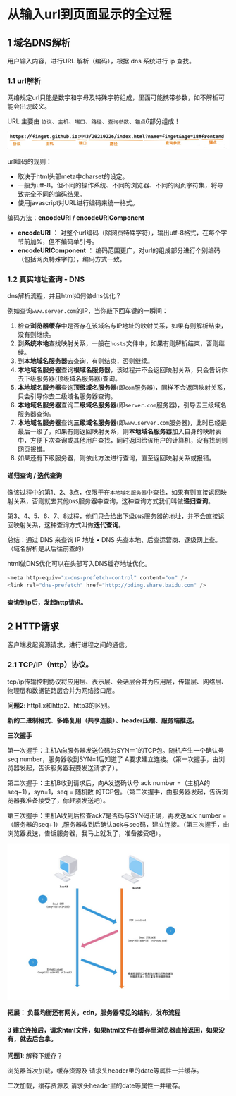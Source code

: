 # 从输入url到页面显示的全过程



## 1 域名DNS解析

用户输入内容，进行URL 解析（编码），根据 dns 系统进行 ip 查找。



### 1.1 url解析

网络规定url只能是数字和字母及特殊字符组成，里面可能携带参数，如不解析可能会出现歧义。



URL 主要由 `协议`、`主机`、`端口`、`路径`、`查询参数`、`锚点`6部分组成！

<img src="../img/url组成.png" alt="url组成"  />

url编码的规则：

- 取决于html头部meta中charset的设定。
- 一般为utf-8。但不同的操作系统、不同的浏览器、不同的网页字符集，将导致完全不同的编码结果。
- 使用javascript对URL进行编码来统一格式。



编码方法：**encodeURI / encodeURIComponent**

- **encodeURI**  ： 对整个url编码（除网页特殊字符），输出utf-8格式，在每个字节前加%，但不编码单引号。
- **encodeURIComponent**  ： 编码范围更广，对url的组成部分进行个别编码（包括网页特殊字符），编码方式一致。





### 1.2 真实地址查询 - DNS

dns解析流程，并且html如何做dns优化？   



例如查询`www.server.com`的IP，当你敲下回车键的一瞬间：

1. 检查**浏览器缓存**中是否存在该域名与IP地址的映射关系，如果有则解析结束，没有则继续。
2. 到**系统本地**查找映射关系，一般在`hosts`文件中，如果有则解析结束，否则继续。
3. 到**本地域名服务器**去查询，有则结束，否则继续。
4. **本地域名服务器**查询**根域名服务器**，该过程并不会返回映射关系，只会告诉你去下级服务器(顶级域名服务器)查询。
5. **本地域名服务器**查询**顶级域名服务器**(即`com`服务器)，同样不会返回映射关系，只会引导你去二级域名服务器查询。
6. **本地域名服务器**查询**二级域名服务器**(即`server.com`服务器)，引导去三级域名服务器查询。
7. **本地域名服务器**查询**三级域名服务器**(即`www.server.com`服务器)，此时已经是最后一级了，如果有则返回映射关系，则**本地域名服务器**加入自身的映射表中，方便下次查询或其他用户查找，同时返回给该用户的计算机，没有找到则网页报错。
8. 如果还有下级服务器，则依此方法进行查询，直至返回映射关系或报错。



#### 递归查询 / 迭代查询

像该过程中的第1、2、3点，仅限于在`本地域名服务器`中查找，如果有则直接返回映射关系，否则就去其他`DNS`服务器中查询，这种查询方式我们叫做**递归查询**。

第3、4、5、6、7、8过程，他们只会给出下级`DNS`服务器的地址，并不会直接返回映射关系，这种查询方式叫做**迭代查询**。

  

总结：通过 DNS 来查询 IP 地址 • DNS 先查本地、后查运营商、逐级网上查。（域名解析是从后往前查的）



html做DNS优化可以在头部写入DNS缓存地址优化。

````javascript
<meta http-equiv="x-dns-prefetch-control" content="on" />
<link rel="dns-prefetch" href="http://bdimg.share.baidu.com" />
````



#### 查询到ip后，发起http请求。





## 2 HTTP请求

客户端发起资源请求，进行进程之间的通信。





### 2.1 TCP/IP（http）协议。

tcp/ip传输控制协议将应用层、表示层、会话层合并为应用层，传输层、网络层、物理层和数据链路层合并为网络接口层。



**问题2**: http1.x和http2、http3的区别。

**新的二进制格式**、**多路复用（共享连接）、header压缩、服务端推送。**

**三次握手**

   第一次握手：主机A向服务器发送位码为SYN＝1的TCP包。随机产生一个确认号seq number，服务器收到SYN=1后知道了 A要求建立连接。（第一次握手，由浏览器发起，告诉服务器我要发送请求了）。

  第二次握手：主机B收到请求后，向A发送确认号 ack number =（主机A的seq+1），syn=1，seq = 随机数 的TCP包。（第二次握手，由服务器发起，告诉浏览器我准备接受了，你赶紧发送吧）。

  第三次握手：主机A收到后检查ack7是否码与SYN码正确，再发送ack number =（服务器的seq+1）,服务器收到后确认ack与seq码，建立连接。（第三次握手，由浏览器发送，告诉服务器，我马上就发了，准备接受吧）。

<img src="../img/三次握手.png" alt="三次握手"  />

**拓展： 负载均衡还有网关，cdn，服务器常见的结构，发布流程**



#### 3 建立连接后，请求html文件，如果html文件在缓存里浏览器直接返回，如果没有，就去后台拿。



 **问题1**: 解释下缓存？

浏览器首次加载，缓存资源及 请求头header里的date等属性一并缓存。

二次加载，缓存资源及 请求头header里的date等属性一并缓存。